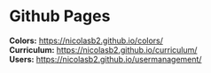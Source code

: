 # Github Pages

**Colors:** https://nicolasb2.github.io/colors/ <br>
**Curriculum:** https://nicolasb2.github.io/curriculum/ <br>
**Users:** https://nicolasb2.github.io/usermanagement/ <br>
